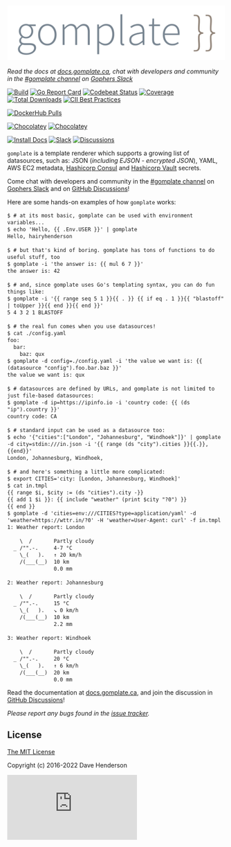 <img src="docs/static/images/gomplate.png" width="512px" alt="gomplate logo"/>

_Read the docs at [docs.gomplate.ca][docs-url], chat with developers and community in the [#gomplate channel][] on [Gophers Slack][]_

[![Build][gh-actions-image]][gh-actions-url]
[![Go Report Card][reportcard-image]][reportcard-url]
[![Codebeat Status][codebeat-image]][codebeat-url]
[![Coverage][gocover-image]][gocover-url]
[![Total Downloads][gh-downloads-image]][gh-downloads-url]
[![CII Best Practices][cii-bp-image]][cii-bp-url]

[![DockerHub Pulls][dockerhub-pulls-image]][dockerhub-url]

[![Chocolatey](https://img.shields.io/chocolatey/v/gomplate.svg)](https://chocolatey.org/packages/gomplate)
[![Chocolatey](https://img.shields.io/chocolatey/dt/gomplate.svg)](https://chocolatey.org/packages/gomplate)

[![Install Docs][install-docs-image]][install-docs-url]
[![Slack][slack-image]][slack-url]
[![Discussions][discussions-image]][discussions-url]

`gomplate` is a template renderer which supports a growing list of datasources,
such as: JSON (_including EJSON - encrypted JSON_), YAML, AWS EC2 metadata,
[Hashicorp Consul](https://www.consul.io/) and [Hashicorp Vault](https://www.vaultproject.io/) secrets.

Come chat with developers and community in the [#gomplate channel][] on [Gophers Slack][] and on [GitHub Discussions][discussions-url]!

Here are some hands-on examples of how `gomplate` works:

```console
$ # at its most basic, gomplate can be used with environment variables...
$ echo 'Hello, {{ .Env.USER }}' | gomplate
Hello, hairyhenderson

$ # but that's kind of boring. gomplate has tons of functions to do useful stuff, too
$ gomplate -i 'the answer is: {{ mul 6 7 }}'
the answer is: 42

$ # and, since gomplate uses Go's templating syntax, you can do fun things like:
$ gomplate -i '{{ range seq 5 1 }}{{ . }} {{ if eq . 1 }}{{ "blastoff" | toUpper }}{{ end }}{{ end }}'
5 4 3 2 1 BLASTOFF

$ # the real fun comes when you use datasources!
$ cat ./config.yaml
foo:
  bar:
    baz: qux
$ gomplate -d config=./config.yaml -i 'the value we want is: {{ (datasource "config").foo.bar.baz }}'
the value we want is: qux

$ # datasources are defined by URLs, and gomplate is not limited to just file-based datasources:
$ gomplate -d ip=https://ipinfo.io -i 'country code: {{ (ds "ip").country }}'
country code: CA

$ # standard input can be used as a datasource too:
$ echo '{"cities":["London", "Johannesburg", "Windhoek"]}' | gomplate -d city=stdin:///in.json -i '{{ range (ds "city").cities }}{{.}}, {{end}}'
London, Johannesburg, Windhoek, 

$ # and here's something a little more complicated:
$ export CITIES='city: [London, Johannesburg, Windhoek]'
$ cat in.tmpl
{{ range $i, $city := (ds "cities").city -}}
{{ add 1 $i }}: {{ include "weather" (print $city "?0") }}
{{ end }}
$ gomplate -d 'cities=env:///CITIES?type=application/yaml' -d 'weather=https://wttr.in/?0' -H 'weather=User-Agent: curl' -f in.tmpl
1: Weather report: London

    \  /       Partly cloudy
  _ /"".-.     4-7 °C
    \_(   ).   ↑ 20 km/h
    /(___(__)  10 km
               0.0 mm

2: Weather report: Johannesburg

    \  /       Partly cloudy
  _ /"".-.     15 °C
    \_(   ).   ↘ 0 km/h
    /(___(__)  10 km
               2.2 mm

3: Weather report: Windhoek

    \  /       Partly cloudy
  _ /"".-.     20 °C
    \_(   ).   ↑ 6 km/h
    /(___(__)  20 km
               0.0 mm
```

Read the documentation at [docs.gomplate.ca][docs-url], and join the discussion
in [GitHub Discussions][discussions-url]!

_Please report any bugs found in the [issue tracker](https://github.com/hairyhenderson/gomplate/issues/)._

## License

[The MIT License](http://opensource.org/licenses/MIT)

Copyright (c) 2016-2022 Dave Henderson

[gh-actions-image]: https://github.com/hairyhenderson/gomplate/workflows/Build/badge.svg?branch=main
[gh-actions-url]: https://github.com/hairyhenderson/gomplate/actions?workflow=Build&branch=main

[reportcard-image]: https://goreportcard.com/badge/github.com/hairyhenderson/gomplate
[reportcard-url]: https://goreportcard.com/report/github.com/hairyhenderson/gomplate
[codebeat-image]: https://codebeat.co/badges/39ed2148-4b86-4d1e-8526-25f60e159ba1
[codebeat-url]: https://codebeat.co/projects/github-com-hairyhenderson-gomplate
[gocover-image]: https://gocover.io/_badge/github.com/hairyhenderson/gomplate
[gocover-url]: https://gocover.io/github.com/hairyhenderson/gomplate
[gh-downloads-image]: https://img.shields.io/github/downloads/hairyhenderson/gomplate/total.svg
[gh-downloads-url]: https://github.com/hairyhenderson/gomplate/releases

[cii-bp-image]: https://bestpractices.coreinfrastructure.org/projects/337/badge
[cii-bp-url]: https://bestpractices.coreinfrastructure.org/projects/337

[dockerhub-url]: https://hub.docker.com/r/hairyhenderson/gomplate
[dockerhub-pulls-image]: https://img.shields.io/docker/pulls/hairyhenderson/gomplate.svg

[docs-url]: https://docs.gomplate.ca
[install-docs-image]: https://img.shields.io/badge/install-docs-blue.svg
[install-docs-url]: https://docs.gomplate.ca/installing

[Gophers Slack]: https://invite.slack.golangbridge.org
[#gomplate channel]: https://gophers.slack.com/messages/CGTR16RM2/

[slack-image]: https://img.shields.io/badge/slack-gophers/%23gomplate-00ADD8.svg?logo=slack
[slack-url]: https://gophers.slack.com/messages/CGTR16RM2/

[discussions-image]: https://img.shields.io/badge/discussions-gomplate-blue.svg?logo=github
[discussions-url]: https://github.com/hairyhenderson/gomplate/discussions

[![Analytics](https://ga-beacon.appspot.com/UA-82637990-1/gomplate/README.md?pixel)](https://github.com/igrigorik/ga-beacon)
